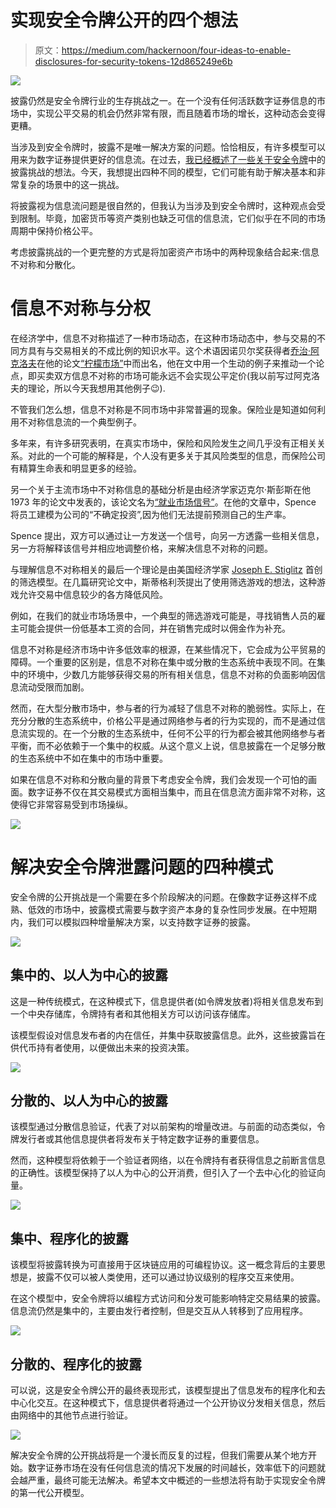 # 实现安全令牌公开的四个想法

> 原文：<https://medium.com/hackernoon/four-ideas-to-enable-disclosures-for-security-tokens-12d865249e6b>

![](img/f66043679a1a134814faa9e64418dee3.png)

披露仍然是安全令牌行业的生存挑战之一。在一个没有任何活跃数字证券信息的市场中，实现公平交易的机会仍然非常有限，而且随着市场的增长，这种动态会变得更糟。

当涉及到安全令牌时，披露不是唯一解决方案的问题。恰恰相反，有许多模型可以用来为数字证券提供更好的信息流。在过去，[我已经概述了一些关于安全令牌](https://hackernoon.com/about-disclosures-and-information-asymmetry-in-security-tokens-fc83c350548a)中的披露挑战的想法。今天，我想提出四种不同的模型，它们可能有助于解决基本和非常复杂的场景中的这一挑战。

将披露视为信息流问题是很自然的，但我认为当涉及到安全令牌时，这种观点会受到限制。毕竟，加密货币等资产类别也缺乏可信的信息流，它们似乎在不同的市场周期中保持价格公平。

考虑披露挑战的一个更完整的方式是将加密资产市场中的两种现象结合起来:信息不对称和分散化。

# 信息不对称与分权

在经济学中，信息不对称描述了一种市场动态，在这种市场动态中，参与交易的不同方具有与交易相关的不成比例的知识水平。这个术语因诺贝尔奖获得者[乔治·阿克洛夫](https://en.wikipedia.org/wiki/George_Akerlof)在他的论文[“柠檬市场”](https://en.wikipedia.org/wiki/The_Market_for_Lemons)中而出名，他在文中用一个生动的例子来推动一个论点，即买卖双方信息不对称的市场可能永远不会实现公平定价(我以前写过阿克洛夫的理论，所以今天我想用其他例子😉).

不管我们怎么想，信息不对称是不同市场中非常普遍的现象。保险业是知道如何利用不对称信息流的一个典型例子。

多年来，有许多研究表明，在真实市场中，保险和风险发生之间几乎没有正相关关系。对此的一个可能的解释是，个人没有更多关于其风险类型的信息，而保险公司有精算生命表和明显更多的经验。

另一个关于主流市场中不对称信息的基础分析是由经济学家迈克尔·斯彭斯在他 1973 年的论文中发表的，该论文名为[“就业市场信号”](https://msu.edu/~conlinmi/teaching/EC860/signallingscreening/SpenceQJE1973.pdf)。在他的文章中，Spence 将员工建模为公司的“不确定投资”,因为他们无法提前预测自己的生产率。

Spence 提出，双方可以通过让一方发送一个信号，向另一方透露一些相关信息，另一方将解释该信号并相应地调整价格，来解决信息不对称的问题。

与理解信息不对称相关的最后一个理论是由美国经济学家 [Joseph E. Stiglitz](https://en.wikipedia.org/wiki/Joseph_E._Stiglitz) 首创的筛选模型。在几篇研究论文中，斯蒂格利茨提出了使用筛选游戏的想法，这种游戏允许交易中信息较少的各方降低风险。

例如，在我们的就业市场场景中，一个典型的筛选游戏可能是，寻找销售人员的雇主可能会提供一份低基本工资的合同，并在销售完成时以佣金作为补充。

信息不对称是经济市场中许多低效率的根源，在某些情况下，它会成为公平贸易的障碍。一个重要的区别是，信息不对称在集中或分散的生态系统中表现不同。在集中的环境中，少数几方能够获得交易的所有相关信息，信息不对称的负面影响因信息流动受限而加剧。

然而，在大型分散市场中，参与者的行为减轻了信息不对称的脆弱性。实际上，在充分分散的生态系统中，价格公平是通过网络参与者的行为实现的，而不是通过信息流实现的。在一个分散的生态系统中，任何不公平的行为都会被其他网络参与者平衡，而不必依赖于一个集中的权威。从这个意义上说，信息披露在一个足够分散的生态系统中不如在集中的市场中重要。

如果在信息不对称和分散向量的背景下考虑安全令牌，我们会发现一个可怕的画面。数字证券不仅在其交易模式方面相当集中，而且在信息流方面非常不对称，这使得它非常容易受到市场操纵。

![](img/64be522ee96eaf11c8b11cda432f80fb.png)

# 解决安全令牌泄露问题的四种模式

安全令牌的公开挑战是一个需要在多个阶段解决的问题。在像数字证券这样不成熟、低效的市场中，披露模式需要与数字资产本身的复杂性同步发展。在中短期内，我们可以模拟四种增量解决方案，以支持数字证券的披露。

![](img/113410337481d6b02b561ea01a77f924.png)

## 集中的、以人为中心的披露

这是一种传统模式，在这种模式下，信息提供者(如令牌发放者)将相关信息发布到一个中央存储库，令牌持有者和其他相关方可以访问该存储库。

该模型假设对信息发布者的内在信任，并集中获取披露信息。此外，这些披露旨在供代币持有者使用，以便做出未来的投资决策。

![](img/61b4b9c7e8677df92cd7834e54c5627a.png)

## 分散的、以人为中心的披露

该模型通过分散信息验证，代表了对以前架构的增量改进。与前面的动态类似，令牌发行者或其他信息提供者将发布关于特定数字证券的重要信息。

然而，这种模型将依赖于一个验证者网络，以在令牌持有者获得信息之前断言信息的正确性。该模型保持了以人为中心的公开消费，但引入了一个去中心化的验证向量。

![](img/6168fbfadcaca537650d442552c3ef7f.png)

## 集中、程序化的披露

该模型将披露转换为可直接用于区块链应用的可编程协议。这一概念背后的主要思想是，披露不仅可以被人类使用，还可以通过协议级别的程序交互来使用。

在这个模型中，安全令牌将以编程方式访问和分发可能影响特定交易结果的披露。信息流仍然是集中的，主要由发行者控制，但是交互从人转移到了应用程序。

![](img/15f5dc3bb683d28be1892bfc4d8c6e8f.png)

## 分散的、程序化的披露

可以说，这是安全令牌公开的最终表现形式，该模型提出了信息发布的程序化和去中心化交互。在这种模式下，信息提供者将通过一个公开协议分发相关信息，然后由网络中的其他节点进行验证。

![](img/cf6c84ce44b08c1ec48cc1032337200a.png)

解决安全令牌的公开挑战将是一个漫长而反复的过程，但我们需要从某个地方开始。数字证券市场在没有任何信息流的情况下发展的时间越长，效率低下的问题就会越严重，最终可能无法解决。希望本文中概述的一些想法将有助于实现安全令牌的第一代公开模型。